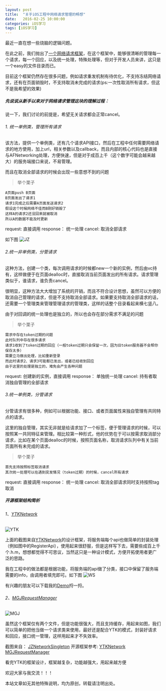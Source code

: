 ```yaml
---
layout: post
title:  "关于iOS工程中网络请求管理的畅想"
date:   2016-02-25 10:00:00
categories: iOS学习
tags: [iOS学习]
---
```



最近一直在想一些烧脑的逻辑问题。

在此之前，我们抛出了[一个网络请求框架](https://yuhanle.github.io/2016/01/04/a-perfect-package-afn-requests-demo/)，在这个框架中，能够很清晰的管理每一个请求，每一个回应，以及统一处理，特殊处理等，但对于开发人员来讲，这只是一个easy的文件目录而已。<!--more-->

目前这个框架仍然存在很多问题，例如请求重发机制有待优化，不支持冻结网络请求，还有在页面销毁时，不支持取消未完成的请求(ps:一次性取消所有请求，但这不是我希望的效果)

##### 先说说从新手以来对于网络请求管理这块的理解过程：

说一下，我们讨论的前提是，希望无关请求都会正常cancel。

###### 1. 统一单例类，管理所有请求

该方法，提供一个单例类，还有几个请求API接口，然后在工程中任何需要网络请求的地方使用，加上url，相关参数以及callback，而且内部的核心代码也是直接与AFNetworking处理，方便快速，但是对于成百上千（这个数字可能会越来越大）的服务端接口来说，不易管理。

而且在取消全部请求的时候会出现一些意想不到的问题

> 举个栗子

```
A页面push B页面
B页面发出了请求1
请求1完成之后需要A页面发送请求2
假设这个时候网络不佳而B刚好销毁了
这样A的请求2还没回来就被取消
所以A的数据不能及时更新
```

request:
直接调用
response：
统一处理
cancel:
取消全部请求

如下图
![JZ](http://7xqhcq.com1.z0.glb.clouddn.com/QQ20160223-0.png)

###### 2.统一非单例类，分管请求

这种方法，创建一个类，每次调用请求的时候都new一个新的实例，然后由vc持有，这样做便于在页面dealloc时，直接取消当前页面发出的所有请求。请求管理类似于，谁请求，谁负责cancel。

很明显，这种方法大大增加了系统的开销，而且不符合设计思想，虽然可以方便的取消自己管理的请求，但是不支持取消全部请求。如果要支持取消全部请求的话，还需要一个管理类来管理管理请求的管理类，这样的话整个目录看起来横七竖八。

由于对回调的统一处理也是独立的，所以也会存在部分需求不满足的问题
> 举个栗子

```
需求中存在token过期的问题
此时队列中存在很多请求
请求1收到了token过期的回应（一般token过期只会保留一次，因为旧token服务器不会帮你保存太多）
需要立马做出处理，比如重新登录
而此时请求2、请求3可能都已发出，或者已经收到回应
由于这里的处理是独立的，难免会产生各种问题
```

request:
创建新的实例，直接调用
response：
单独统一处理
cancel:
持有者取消独自管理的全部请求

###### 3.统一单例类，分管请求

分管请求有很多种，例如可以根据功能、接口、或者页面属性来独自管理有共同特点的请求。

这里的独自管理，其实无非就是给请求加了一个标签，便于管理请求的时候，可以按照某一共同特征来管理。相比较第一种形式，他的优势在于可以按需求取消部分请求，比如在某个页面dealloc的时候，按照页面名称，取消请求队列中有关当前页面所有未完成的请求。

> 举个栗子

```
首先支持按照标签取消请求
其次统一处理可以在遇到突发情况（token过期）的时候，cancel所有请求
```

request:
直接调用
response：
统一处理
cancel:
取消全部请求同时支持按照tag取消

##### 开源框架结构简析

###### 1、[YTKNetwork](https://github.com/yuantiku/YTKNetwork)

![YTK](http://7xqhcq.com1.z0.glb.clouddn.com/QQ20160225-0.png)

上面的截图来自[YTKNetwork](https://github.com/yuantiku/YTKNetwork)的设计框架，将服务端每个api也做简单的封装处理（例如图中的RegisterApi），使用起来很舒服，但是这样写下去，需要些成百上千个.h.m，想想都觉得不可思议，当然这只是一种设计模式，方便开拓使用者更广泛的思路。

我在工程中的做法都是根据功能，将服务端的api做了分类，接口中保留了服务端需要的info，由调用者填充即可。如下图
![WS](http://7xqhcq.com1.z0.glb.clouddn.com/QQ20160225-2.png)

有兴趣的朋友可以下载我的[Demo](https://github.com/yuhanle/WSApiInvoker)捋一捋。

###### 2、[MGJRequestManager](https://github.com/mogujie/MGJRequestManager)

![MGJ](http://7xqhcq.com1.z0.glb.clouddn.com/QQ20160225-1.png)

虽然这个框架仅有两个文件，但是功能很强大，而且支持缓存，用起来如图，我们可以简单的把他当做一个请求类来使用，最好还是配合YTK的模式，封装好请求和回应，接口统一管理，这样用起来才不失效率。


截图来自：
[JZNetworkSingleton](https://github.com/lookingstars/nuomi)
开源框架参考:
[YTKNetwork](https://github.com/yuantiku/YTKNetwork)
[MGJRequestManager](https://github.com/mogujie/MGJRequestManager)

看完YTK的框架设计，框架越复杂，功能越强大，用起来越方便

欢迎大家与我交流！！！

本站文章如无其他特殊说明，均为原创，转载请注明出处。

